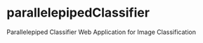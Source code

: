 parallelepipedClassifier
========================

Parallelepiped Classifier Web Application for Image Classification
